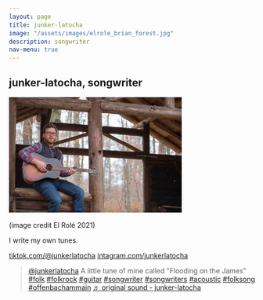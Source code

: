 ```yaml
---
layout: page
title: junker-latocha
image: "/assets/images/elrole_brian_forest.jpg"
description: songwriter
nav-menu: true
---
```

## junker-latocha, songwriter
<img src="/assets/images/elrole_brian_forest.jpg" width=70%>

(image credit El Rolé 2021)

I write my own tunes. 

[tiktok.com/@junkerlatocha](https://tiktok.com/@junkerlatocha)
[intagram.com/junkerlatocha](https://instagram.com/junkerlatocha)

<blockquote class="tiktok-embed" cite="https://www.tiktok.com/@junkerlatocha/video/7321655764404178208" data-video-id="7321655764404178208" style="max-width: 605px;min-width: 325px;" > <section> <a target="_blank" title="@junkerlatocha" href="https://www.tiktok.com/@junkerlatocha?refer=embed">@junkerlatocha</a> A little tune of mine called &#34;Flooding on the James&#34;  <a title="folk" target="_blank" href="https://www.tiktok.com/tag/folk?refer=embed">#folk</a> <a title="folkrock" target="_blank" href="https://www.tiktok.com/tag/folkrock?refer=embed">#folkrock</a> <a title="guitar" target="_blank" href="https://www.tiktok.com/tag/guitar?refer=embed">#guitar</a> <a title="songwriter" target="_blank" href="https://www.tiktok.com/tag/songwriter?refer=embed">#songwriter</a> <a title="songwriters" target="_blank" href="https://www.tiktok.com/tag/songwriters?refer=embed">#songwriters</a> <a title="acoustic" target="_blank" href="https://www.tiktok.com/tag/acoustic?refer=embed">#acoustic</a> <a title="folksong" target="_blank" href="https://www.tiktok.com/tag/folksong?refer=embed">#folksong</a> <a title="offenbachammain" target="_blank" href="https://www.tiktok.com/tag/offenbachammain?refer=embed">#offenbachammain</a> <a target="_blank" title="♬ original sound - junker-latocha" href="https://www.tiktok.com/music/original-sound-7321655916494457633?refer=embed">♬ original sound - junker-latocha</a> </section> </blockquote> <script async src="https://www.tiktok.com/embed.js"></script>


